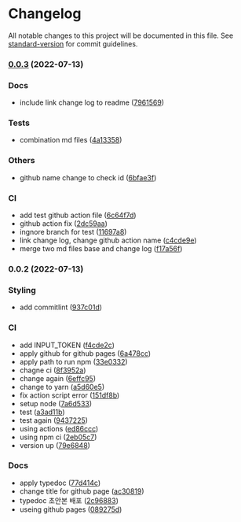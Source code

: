 # Changelog

All notable changes to this project will be documented in this file. See [standard-version](https://github.com/conventional-changelog/standard-version) for commit guidelines.

### [0.0.3](https://github.com/seojinwoo/IotDeviceSdk4React/compare/v0.0.2...v0.0.3) (2022-07-13)


### Docs

* include link change log to readme ([7961569](https://github.com/seojinwoo/IotDeviceSdk4React/commit/796156958d36c74e779fec92f40a46872f2cff49))


### Tests

* combination md files ([4a13358](https://github.com/seojinwoo/IotDeviceSdk4React/commit/4a13358270cdde88ff9ad8406b9a4df13e1f42ef))


### Others

* github name change to check id ([6bfae3f](https://github.com/seojinwoo/IotDeviceSdk4React/commit/6bfae3f6c3aa27857d2f92327af9aa8f0929817a))


### CI

* add test github action file ([6c64f7d](https://github.com/seojinwoo/IotDeviceSdk4React/commit/6c64f7de45a484fb51d487689e88e4081fc199c4))
* github action fix ([2dc59aa](https://github.com/seojinwoo/IotDeviceSdk4React/commit/2dc59aace588aeedd0c78c052c2dd6e51039ae56))
* ingnore branch for test ([11697a8](https://github.com/seojinwoo/IotDeviceSdk4React/commit/11697a827c3e5bc6b7e013d3dde35990870bb9bb))
* link change log, change github action name ([c4cde9e](https://github.com/seojinwoo/IotDeviceSdk4React/commit/c4cde9e9e04503ffab9409957aae7be5ae4909ef))
* merge two md files base and change log ([f17a56f](https://github.com/seojinwoo/IotDeviceSdk4React/commit/f17a56f6c1d1f3cce990f24fe5c7e2c5e34be616))

### 0.0.2 (2022-07-13)


### Styling

* add commitlint ([937c01d](https://github.com/seojinwoo/IotDeviceSdk4React/commit/937c01dd0b0df9bc4f45745dd311001a44555766))


### CI

* add INPUT_TOKEN ([f4cde2c](https://github.com/seojinwoo/IotDeviceSdk4React/commit/f4cde2c2424debbf3cb2dda9d10c1a2c57b9cf7f))
* apply github for github pages ([6a478cc](https://github.com/seojinwoo/IotDeviceSdk4React/commit/6a478cc327a73bda3d9044c4f0bc4a2cacfb580c))
* apply path to run npm ([33e0332](https://github.com/seojinwoo/IotDeviceSdk4React/commit/33e0332d51667acf1f098ca38c0a9462865002a7))
* chagne ci ([8f3952a](https://github.com/seojinwoo/IotDeviceSdk4React/commit/8f3952a0ac66dc41c4a319d581885e2aecf7313a))
* change again ([6effc95](https://github.com/seojinwoo/IotDeviceSdk4React/commit/6effc955db8465542e5dcaac3c0b67297eb02ba9))
* change to yarn ([a5d60e5](https://github.com/seojinwoo/IotDeviceSdk4React/commit/a5d60e5aaeb71c2bec70ca4b1de051cec4203e72))
* fix action script error ([151df8b](https://github.com/seojinwoo/IotDeviceSdk4React/commit/151df8b733ebbd62b56938a16cde6d26b368be6f))
* setup node ([7a6d533](https://github.com/seojinwoo/IotDeviceSdk4React/commit/7a6d5333f59f0f07bc5c13b63dffa17b3d4ff77a))
* test ([a3ad11b](https://github.com/seojinwoo/IotDeviceSdk4React/commit/a3ad11be1798e00d125742d28b22548c3be51e3e))
* test again ([9437225](https://github.com/seojinwoo/IotDeviceSdk4React/commit/9437225bec649a09a58ca8621d27d13d09944003))
* using actions ([ed86ccc](https://github.com/seojinwoo/IotDeviceSdk4React/commit/ed86ccc64a22251f74e8b000984ba54c1f62a3d5))
* using npm ci ([2eb05c7](https://github.com/seojinwoo/IotDeviceSdk4React/commit/2eb05c738beb1ba497743569349c4b3ff335df00))
* version up ([79e6848](https://github.com/seojinwoo/IotDeviceSdk4React/commit/79e6848d1d01c1d042e95e5255a74d7e099369ef))


### Docs

* apply typedoc ([77d414c](https://github.com/seojinwoo/IotDeviceSdk4React/commit/77d414c18fa9516c6461c1a013ae52f959b9accc))
* change title for github page ([ac30819](https://github.com/seojinwoo/IotDeviceSdk4React/commit/ac308199072167c2cf460697b0c3ccdc6d2c2a8a))
* typedoc 초안본 배포 ([2c96883](https://github.com/seojinwoo/IotDeviceSdk4React/commit/2c96883cf7286196d61a62146386ce290ad7fc00))
* useing github pages ([089275d](https://github.com/seojinwoo/IotDeviceSdk4React/commit/089275d757ca5b3dccbc5960cb63010fd751637b))
